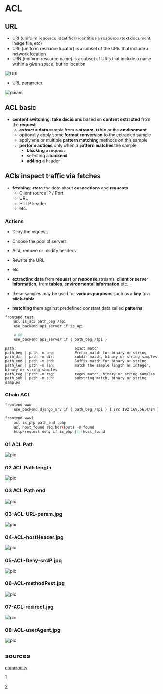 # ACL

## URL
* URI (uniform resource identifier) identifies a resource (text document, image file, etc)
* URL (uniform resource locator) is a subset of the URIs that include a network location
* URN (uniform resource name) is a subset of URIs that include a name within a given space, but no location

![URL](https://github.com/hojat-gazestani/DevOps/blob/main/haproxy/pictures/03-HAProxy/06-UrlUri.png)

* URL parameter

![param](https://github.com/hojat-gazestani/DevOps/blob/main/haproxy/pictures/03-HAProxy/07-query.png)

## ACL basic
- __content switching:__  __take decisions__ based on __content extracted__ from the __request__
  - __extract a data__ sample from a __stream__, __table__ or the __environment__
  - optionally apply some __format conversion__ to the extracted sample
  - apply one or multiple __pattern matching__ methods on this sample
  - __perform actions__ only when a __pattern matches__ the sample
    - __blocking__ a request
    - selecting a __backend__
    - __adding__ a header


## ACls inspect traffic via fetches

- __fetching:__ __store__ the data about __connections__ and __requests__ 
  - Client source IP / Port
  - URL
  - HTTP header 
  - etc.

### Actions
- Deny the request.
- Choose the pool of servers
- Add, remove or modify headers
- Rewrite the URL
- etc


- __extracting data__ from __request__ or __response__ streams, __client or server information__, from __tables__, __environmental information__ etc...
- these samples may be used for __various purposes__ such as a __key__ to a __stick-table__
- __matching__ them against predefined constant data called __patterns__




```bash
frontend test
    acl is_api path_beg /api
    use_backend api_server if is_api
    
    # OR
    use_backend api_server if { path_beg /api }
```

```text
path:                           exact match
path_beg | path -m beg:         Prefix match for binary or string
path_dir | path -m dir:         subdir match, binary or string samples
path_end | path -m end:         Suffix match for binary or string
path_len | path -m len:         match the sample length as integer,  binary or string samples
path_reg | path -m reg:         regex match, binary or string samples
path_sub | path -m sub:         substring match, binary or string samples
```

### Chain ACL
```bash
frontend www
    use_backend django_srv if { path_beg /api } { src 192.168.56.0/24 }

frontend www1
    acl is_php path_end .php
    acl host_found req.hdr(host) -m found
    http-request deny if is_php || !host_found
```


### 01 ACL Path

![pic]()

### 02 ACL Path length

![pic]()

### 03 ACL Path end

![pic]()

### 03-ACL-URL-param.jpg

![pic]()

### 04-ACL-hostHeader.jpg

![pic]()

### 05-ACL-Deny-srcIP.jpg

![pic]()

### 06-ACL-methodPost.jpg

![pic]()

### 07-ACL-redirect.jpg

![pic]()

### 08-ACL-userAgent.jpg

![pic]()



## sources

[community](https://cbonte.github.io/haproxy-dconv/1.8/configuration.html#7.1)

[1](https://www.haproxy.com/blog/introduction-to-haproxy-acls)

[2](https://www.haproxy.com/documentation/hapee/latest/configuration/acls/syntax/)
